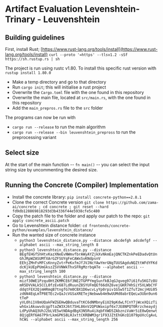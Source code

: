 # Artifact Evaluation Levenshtein-Trinary - Leuvenshtein

## Building guidelines

First, install Rust; [https://www.rust-lang.org/tools/install](https://www.rust-lang.org/tools/install)
`curl --proto '=https' --tlsv1.2 -sSf https://sh.rustup.rs | sh`

The project is run using rustc v1.80. To install this specific rust version with
`rustup install 1.80.0`

- Make a temp directory and go to that directory
- Run `cargo init`; this will initialise a rust project
- Overwrite the `Cargo.toml` file with the one found in this repository
- Overwrite the main file, located at `src/main.rs`, with the one found in this repository
- Add the `main_prepros.rs` file to the `src` folder

The programs can now be run with

- `cargo run --release` to run the main algorithm
- `cargo run --release --bin leuvenshtein_prepross` to run the preprocessing variant

## Select size

At the start of the main function -- `fn main()` -- you can select the input string size by uncommenting the desired size.

## Running the Concrete (Compiler) Implementation

- Install the concrete library:
  `pip install concrete-python==2.8.1`
- Clone the correct Concrete version
  `git clone https://github.com/zama-ai/concrete ; cd concrete ; git reset --hard fd9db128869818293d3b4336f44e5938cfe5c480`
- Copy the patch file to the folder and apply our patch to the repo:
  `git apply concrete_ascii.patch`
- Go to Levenshtein distance folder:
  `cd frontends/concrete-python/examples/levenshtein_distance/`
- Run the wanted size of concrete instance
  - `python3 levenshtein_distance.py --distance abcdefgh adcdefgf --alphabet ascii --max_string_length 8`
  - `python3 levenshtein_distance.py --distance BEgfEHGfShHtvKazXNeEvNWmvfbrAWyAYZjkXvNkmEajQNCTKZnkPeEDadvQtUnGhJRpWZASUMfXArGZFSUYgFeCAWxSvKNdpsnV EEhjZMnFsMFCsKnnyZvtrPeKxfmJfJVJNcYAwYmrGNgTUUSAgduNQZttWFdYFKddcKjkUEpPUmGkszZSVVNWkThxSFRgMzrbqATe --alphabet ascii --max_string_length 100`
  - `python3 levenshtein_distance.py --distance mizf30WE1Pzqu0HtZKMMCE6f3NE2TGPPYmgSunfkBJqGJqveg97i61fu5KG7z8UmR5DVVALk5CCL0fzEv687LdRuunZ8SYUFmQEf66dXZ6vejGKR7HhSiY5XLWbCYFddqtFEX2QjmHRmqB7tngfG7m0CBX1D6wcvLyYp0rpiv1GSw5T1ZfuT2mcjHUi05zd6N4EqLmTP8ETEc2vQaJcVGSaXRETejNebwwb4m9wUUMd0abrEQeLw3Ubn9un6tTeP yVL0hi1V8mUQakFWZGEHwQBduvaTtKC6dNMbnyEiU29pKdwLfCnY7jWceXQizTiwhGxiAkuwvdcgpTtaZW3XJ6t75HL86nV2QPUWaxipf6x7JE8NPQT0RrzcheaydjLdPyUhAQ3UhJ2bLVE5wtNDAgdBgX3N5Ru4iXqbFXWD5ZAbzniVaWr5iE0wQenwt8QjqERf6A67P9rLkmGPKS8LHJxttCKRBWM3qr1F93JZtEhGKcQ1079pUXcCgAvLhCWi --alphabet ascii --max_string_length 256`
